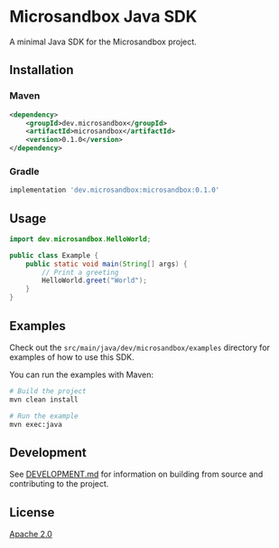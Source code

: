 # Microsandbox Java SDK

A minimal Java SDK for the Microsandbox project.

## Installation

### Maven

```xml
<dependency>
    <groupId>dev.microsandbox</groupId>
    <artifactId>microsandbox</artifactId>
    <version>0.1.0</version>
</dependency>
```

### Gradle

```groovy
implementation 'dev.microsandbox:microsandbox:0.1.0'
```

## Usage

```java
import dev.microsandbox.HelloWorld;

public class Example {
    public static void main(String[] args) {
        // Print a greeting
        HelloWorld.greet("World");
    }
}
```

## Examples

Check out the `src/main/java/dev/microsandbox/examples` directory for examples of how to use this SDK.

You can run the examples with Maven:

```bash
# Build the project
mvn clean install

# Run the example
mvn exec:java
```

## Development

See [DEVELOPMENT.md](DEVELOPMENT.md) for information on building from source and contributing to the project.

## License

[Apache 2.0](https://www.apache.org/licenses/LICENSE-2.0)

